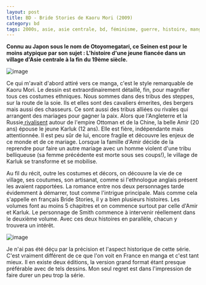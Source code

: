 ```yaml
---
layout: post
title: BD - Bride Stories de Kaoru Mori (2009)
category: bd
tags: 2000s, asie, asie centrale, bd, féminisme, guerre, histoire, manga, mariage, seinen, tribu]
---
```

**Connu au Japon sous le nom de Otoyomegatari, ce Seinen est pour le moins atypique par son sujet : L'histoire d'une jeune fiancée dans un village d'Asie centrale à la fin du 19ème siècle.**

![image](https://filedn.eu/llqi9IBxlYouGRXYG2xlROb/img/2018/bridestories.jpg)

Ce qui m'avait d'abord attiré vers ce manga, c'est le style remarquable de Kaoru Mori. Le dessin est extraordinairement détaillé, fin, pour magnifier tous ces costumes ethniques. Nous sommes dans des tribus des steppes, sur la route de la soie. Ils et elles sont des cavaliers émerites, des bergers mais aussi des chasseurs. Ce sont aussi des tribus alliées ou rivales qui arrangent des mariages pour gagner la paix. Alors que l'Angleterre et la Russie<a href="https://fr.wikipedia.org/wiki/Grand_Jeu_(géostratégie)"> rivalisent</a> autour de l'empire Ottoman et de la Chine, la belle Amir (20 ans) épouse le jeune Karluk (12 ans). Elle est fière, indépendante mais attentionnée. Il est peu sûr de lui, encore fragile et découvre les enjeux de ce monde et de ce mariage. Lorsque la famille d'Amir décide de la reprendre pour faire un autre mariage avec un homme violent d'une tribu belliqueuse (sa femme précédente est morte sous ses coups!), le village de Karluk se transforme et se mobilise.

Au fil du récit, outre les costumes et décors, on découvre la vie de ce village, ses coutumes, son artisanat, comme si l'ethnologue anglais présent les avaient rapportées. La romance entre nos deux personnages tarde évidemment à démarrer, tout comme l'intrigue principale. Mais comme cela s'appelle en français Bride Stories, il y a bien plusieurs histoires. Les volumes font au moins 5 chapitres et on commence surtout par celle d'Amir et Karluk. Le personnage de Smith commence à intervenir réellement dans le deuxième volume. Avec ces deux histoires en parallèle, chacun y trouvera un intérêt.

![image](https://filedn.eu/llqi9IBxlYouGRXYG2xlROb/img/2018/bridestories2.jpg)

Je n'ai pas été déçu par la précision et l'aspect historique de cette série. C'est vraiment différent de ce que l'on voit en France en manga et c'est tant mieux. Il en existe deux éditions, la version grand format étant presque préférable avec de tels dessins. Mon seul regret est dans l'impression de faire durer un peu trop la série.
